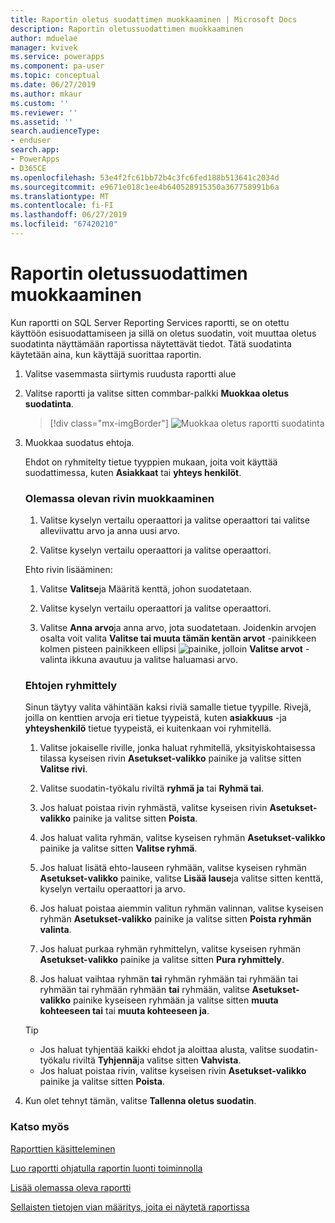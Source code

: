 ```yaml
---
title: Raportin oletus suodattimen muokkaaminen | Microsoft Docs
description: Raportin oletussuodattimen muokkaaminen
author: mduelae
manager: kvivek
ms.service: powerapps
ms.component: pa-user
ms.topic: conceptual
ms.date: 06/27/2019
ms.author: mkaur
ms.custom: ''
ms.reviewer: ''
ms.assetid: ''
search.audienceType:
- enduser
search.app:
- PowerApps
- D365CE
ms.openlocfilehash: 53e4f2fc61bb72b4c3fc6fed188b513641c2034d
ms.sourcegitcommit: e9671e018c1ee4b640528915350a367758991b6a
ms.translationtype: MT
ms.contentlocale: fi-FI
ms.lasthandoff: 06/27/2019
ms.locfileid: "67420210"
---
```

# <a name="edit-the-default-filter-of-a-report"></a>Raportin oletussuodattimen muokkaaminen

Kun raportti on SQL Server Reporting Services raportti, se on otettu käyttöön esisuodattamiseen ja sillä on oletus suodatin, voit muuttaa oletus suodatinta näyttämään raportissa näytettävät tiedot. Tätä suodatinta käytetään aina, kun käyttäjä suorittaa raportin.

1. Valitse vasemmasta siirtymis ruudusta raportti alue
2. Valitse raportti ja valitse sitten commbar-palkki **Muokkaa oletus suodatinta**.

     > [!div class="mx-imgBorder"]
     > ![Muokkaa oletus raportti suodatinta](media/edit_filter.png "Muokkaa oletus raportti suodatinta")
  
3. Muokkaa suodatus ehtoja.  
  
   Ehdot on ryhmitelty tietue tyyppien mukaan, joita voit käyttää suodattimessa, kuten **Asiakkaat** tai **yhteys henkilöt**.  
  
   ### <a name="to-edit-an-existing-row"></a>Olemassa olevan rivin muokkaaminen
   1. Valitse kyselyn vertailu operaattori ja valitse operaattori tai valitse alleviivattu arvo ja anna uusi arvo.  
  
   2. Valitse kyselyn vertailu operaattori ja valitse operaattori.  
  
   Ehto rivin lisääminen:  

   1.  Valitse **Valitse**ja Määritä kenttä, johon suodatetaan.  

   2.  Valitse kyselyn vertailu operaattori ja valitse operaattori.  

   3.  Valitse **Anna arvo**ja anna arvo, jota suodatetaan. Joidenkin arvojen osalta voit valita **Valitse tai muuta tämän kentän arvot** -painikkeen kolmen pisteen painikkeen ellipsi ![](media/ellipsis-button.png "painike, jolloin") **Valitse arvot** -valinta ikkuna avautuu ja valitse haluamasi arvo.  

   ### <a name="to-group-criteria"></a>Ehtojen ryhmittely
   Sinun täytyy valita vähintään kaksi riviä samalle tietue tyypille. Rivejä, joilla on kenttien arvoja eri tietue tyypeistä, kuten **asiakkuus** -ja **yhteyshenkilö** tietue tyypeistä, ei kuitenkaan voi ryhmitellä.  

   1.  Valitse jokaiselle riville, jonka haluat ryhmitellä, yksityiskohtaisessa tilassa kyseisen rivin **Asetukset-valikko** painike ja valitse sitten **Valitse rivi**.  

   2.  Valitse suodatin-työkalu riviltä **ryhmä ja** tai **Ryhmä tai**.  

   3.  Jos haluat poistaa rivin ryhmästä, valitse kyseisen rivin **Asetukset-valikko** painike ja valitse sitten **Poista**.  

   4.  Jos haluat valita ryhmän, valitse kyseisen ryhmän **Asetukset-valikko** painike ja valitse sitten **Valitse ryhmä**.  

   5.  Jos haluat lisätä ehto-lauseen ryhmään, valitse kyseisen ryhmän **Asetukset-valikko** painike, valitse **Lisää lause**ja valitse sitten kenttä, kyselyn vertailu operaattori ja arvo.  

   6.  Jos haluat poistaa aiemmin valitun ryhmän valinnan, valitse kyseisen ryhmän **Asetukset-valikko** painike ja valitse sitten **Poista ryhmän valinta**.  

   7.  Jos haluat purkaa ryhmän ryhmittelyn, valitse kyseisen ryhmän **Asetukset-valikko** painike ja valitse sitten **Pura ryhmittely**.  

   8.  Jos haluat vaihtaa  ryhmän **tai** ryhmän ryhmään tai ryhmään tai ryhmään tai ryhmään ryhmään **tai** ryhmään, valitse **Asetukset-valikko** painike kyseiseen ryhmään ja valitse  sitten **muuta kohteeseen tai** tai **muuta kohteeseen ja**.  

   > [!TIP]
   > - Jos haluat tyhjentää kaikki ehdot ja aloittaa alusta, valitse suodatin-työkalu riviltä **Tyhjennä**ja valitse sitten **Vahvista**.  
   > - Jos haluat poistaa rivin, valitse kyseisen rivin **Asetukset-valikko** painike ja valitse sitten **Poista**.  
  
4. Kun olet tehnyt tämän, valitse **Tallenna oletus suodatin**.



### <a name="see-also"></a>Katso myös
[Raporttien käsitteleminen](work-with-reports.md) 

[Luo raportti ohjatulla raportin luonti toiminnolla](create-report-with-wizard.md)

[Lisää olemassa oleva raportti](add-existing-report.md)

[Sellaisten tietojen vian määritys, joita ei näytetä raportissa](troubleshoot-reports.md)


